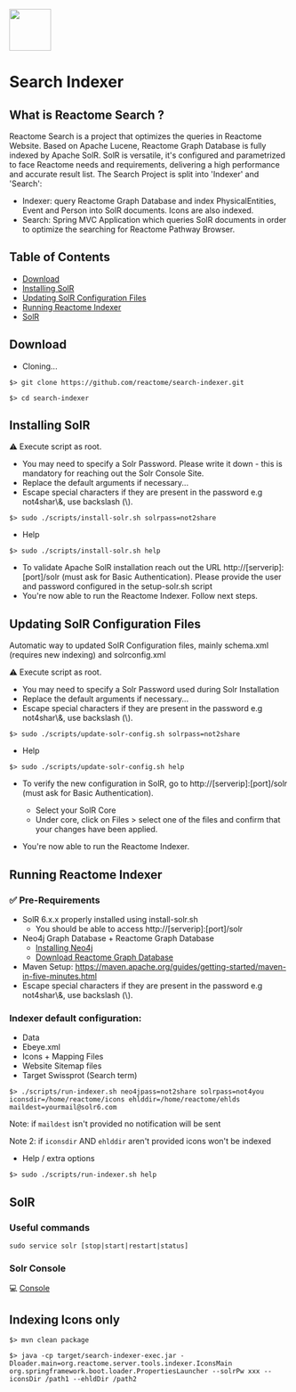 [<img src=https://user-images.githubusercontent.com/6883670/31999264-976dfb86-b98a-11e7-9432-0316345a72ea.png height=75 />](https://reactome.org)

# Search Indexer
## What is Reactome Search ? ##
Reactome Search is a project that optimizes the queries in Reactome Website. Based on Apache Lucene, Reactome Graph Database is fully indexed by Apache SolR. SolR is versatile, it's configured and parametrized to face Reactome needs and requirements, delivering a high performance and accurate result list.
The Search Project is split into 'Indexer' and 'Search':

* Indexer: query Reactome Graph Database and index PhysicalEntities, Event and Person into SolR documents. Icons are also indexed.
* Search: Spring MVC Application which queries SolR documents in order to optimize the searching for Reactome Pathway Browser.

## Table of Contents ##
 - [Download](#download)
 - [Installing SolR](#installing-solr)
 - [Updating SolR Configuration Files](#updating-solr-configuration-files)
 - [Running Reactome Indexer](#running-reactome-indexer)
 - [SolR](#solr)

## Download ##

* Cloning...

```console
$> git clone https://github.com/reactome/search-indexer.git

$> cd search-indexer
```

## Installing SolR ##

:warning: Execute script as root.
  * You may need to specify a Solr Password. Please write it down - this is mandatory for reaching out the Solr Console Site.
  * Replace the default arguments if necessary...
  * Escape special characters if they are present in the password e.g not4shar\\&, use backslash (\\).

```console
$> sudo ./scripts/install-solr.sh solrpass=not2share
```

* Help

```console
$> sudo ./scripts/install-solr.sh help
```

* To validate Apache SolR installation reach out the URL http://[serverip]:[port]/solr (must ask for Basic Authentication). Please provide the user and password configured in the setup-solr.sh script
* You're now able to run the Reactome Indexer. Follow next steps.

## Updating SolR Configuration Files ##

Automatic way to updated SolR Configuration files, mainly schema.xml (requires new indexing) and solrconfig.xml

:warning: Execute script as root.
  * You may need to specify a Solr Password used during Solr Installation
  * Replace the default arguments if necessary...
  * Escape special characters if they are present in the password e.g not4shar\\&, use backslash (\\).

```console
$> sudo ./scripts/update-solr-config.sh solrpass=not2share
```

* Help

```console
$> sudo ./scripts/update-solr-config.sh help
```

* To verify the new configuration in SolR, go to http://[serverip]:[port]/solr (must ask for Basic Authentication).
  * Select your SolR Core
  * Under core, click on Files > select one of the files and confirm that your changes have been applied.

* You're now able to run the Reactome Indexer.

## Running Reactome Indexer ##

### :white_check_mark: Pre-Requirements ###

* SolR 6.x.x properly installed using install-solr.sh
  * You should be able to access http://[serverip]:[port]/solr
* Neo4j Graph Database + Reactome Graph Database
  * [Installing Neo4j](https://github.com/reactome/graph-importer)
  * [Download Reactome Graph Database](https://reactome.org/download/current/reactome.graphdb.tgz)
* Maven Setup: https://maven.apache.org/guides/getting-started/maven-in-five-minutes.html
* Escape special characters if they are present in the password e.g not4shar\\&, use backslash (\\).

### Indexer default configuration: ###
* Data
* Ebeye.xml
* Icons + Mapping Files
* Website Sitemap files
* Target Swissprot (Search term)

```console
$> ./scripts/run-indexer.sh neo4jpass=not2share solrpass=not4you iconsdir=/home/reactome/icons ehlddir=/home/reactome/ehlds maildest=yourmail@solr6.com
```

Note: if ```maildest``` isn't provided no notification will be sent

Note 2: if ```iconsdir``` AND ```ehlddir``` aren't provided icons won't be indexed

* Help / extra options

```console
$> sudo ./scripts/run-indexer.sh help
```

## SolR ##

### Useful commands ###

```console
sudo service solr [stop|start|restart|status]
```

### Solr Console ###

:computer: [Console](http://localhost:8983/solr/)


## Indexing Icons only


```console
$> mvn clean package

$> java -cp target/search-indexer-exec.jar -Dloader.main=org.reactome.server.tools.indexer.IconsMain org.springframework.boot.loader.PropertiesLauncher --solrPw xxx --iconsDir /path1 --ehldDir /path2
```
